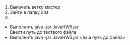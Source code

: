 1. Выкачать ветку мастер
2. Зайти в папку dist
3. 
  * Выполнить java -jar JavaHW5.jar 
    <br>Ввести путь до тествого файла
  * Выполнить java -jar JavaHW5.jar <ваш путь до файла>
